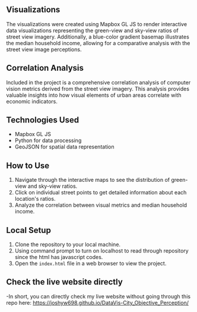 ## Visualizations

The visualizations were created using Mapbox GL JS to render interactive data visualizations representing the green-view and sky-view ratios of street view imagery. Additionally, a blue-color gradient basemap illustrates the median household income, allowing for a comparative analysis with the 
street view image perceptions.

## Correlation Analysis

Included in the project is a comprehensive correlation analysis of computer vision metrics derived from the street view imagery. This analysis provides valuable insights into how visual elements of urban areas correlate with economic indicators.

## Technologies Used

- Mapbox GL JS
- Python for data processing
- GeoJSON for spatial data representation

## How to Use

1. Navigate through the interactive maps to see the distribution of green-view and sky-view ratios.
2. Click on individual street points to get detailed information about each location's ratios.
3. Analyze the correlation between visual metrics and median household income.

## Local Setup

1. Clone the repository to your local machine.
2. Using command prompt to turn on localhost to read through repository since the html has javascript codes.
3. Open the `index.html` file in a web browser to view the project.

## Check the live website directly
-In short, you can directly check my live website without going through this repo here: https://joshyw698.github.io/DataVis-City_Objective_Perception/
